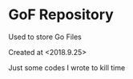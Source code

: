 # GoF Repository
Used to store Go Files

Created at <2018.9.25>

Just some codes I wrote to kill time
